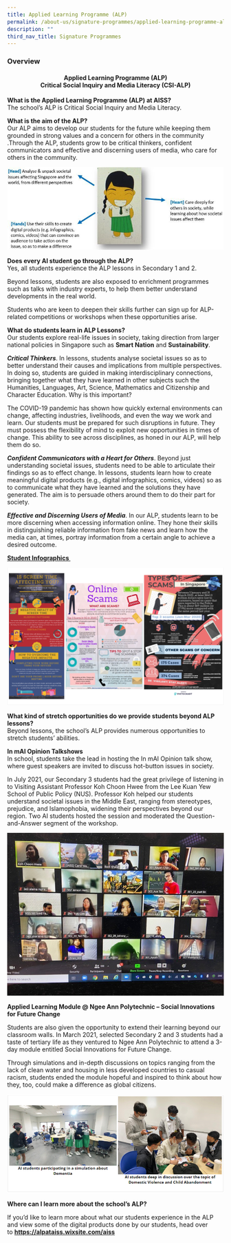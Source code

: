 ```yaml
---
title: Applied Learning Programme (ALP)
permalink: /about-us/signature-programmes/applied-learning-programme-alp/
description: ""
third_nav_title: Signature Programmes
---
```



<h3>Overview</h3>
<h4 style="text-align: center;"><strong>Applied Learning Programme (ALP)</strong><br><strong>Critical Social Inquiry and Media Literacy (CSI-ALP)</strong></h4>
<p style="text-align: left;"><strong>What is the Applied Learning Programme (ALP) at AISS?<br /></strong>The school&rsquo;s ALP is Critical Social Inquiry and Media Literacy.&nbsp;</h4>
<p><strong>What is the aim of the ALP?<br /></strong>Our ALP aims to develop our students for the future while keeping them grounded in strong values and a concern for others in the community .Through the ALP, students grow to be critical thinkers, confident communicators and effective and discerning users of media, who care for others in the community.</p>
<img src="/images/alp1.jpg">
<p><strong>Does every AI student go through the ALP?<br /></strong>Yes, all students experience the ALP lessons in Secondary 1 and 2.</p>
<p>Beyond lessons, students are also exposed to enrichment programmes such as talks with industry experts, to help them better understand developments in the real world.</p>
<p>Students who are keen to deepen their skills further can sign up for ALP-related competitions or workshops when these opportunities arise.&nbsp;</p>
<p><strong>What do students learn in ALP Lessons?&nbsp;<br /></strong>Our students explore real-life issues in society, taking direction from larger national policies in Singapore such as&nbsp;<strong>Smart Nation</strong>&nbsp;and&nbsp;<strong>Sustainability</strong>.</p>
<p><strong><em>Critical Thinkers</em></strong>. In lessons, students analyse societal issues so as to better understand their causes and implications from multiple perspectives. In doing so, students are guided in making interdisciplinary connections, bringing together what they have learned in other subjects such the Humanities, Languages, Art, Science, Mathematics and Citizenship and Character Education. Why is this important?</p>
<p>The COVID-19 pandemic has shown how quickly external environments can change, affecting industries, livelihoods, and even the way we work and learn. Our students must be prepared for such disruptions in future. They must possess the flexibility of mind to exploit new opportunities in times of change. This ability to see across disciplines, as honed in our ALP, will help them do so.</p>
<p><strong><em>Confident Communicators with a Heart for Others</em></strong>. Beyond just understanding societal issues, students need to be able to articulate their findings so as to effect change. In lessons, students learn how to create meaningful digital products (e.g., digital infographics, comics, videos) so as to communicate what they have learned and the solutions they have generated. The aim is to persuade others around them to do their part for society.</p>
<p><strong><em>Effective and Discerning Users of Media</em></strong>. In our ALP, students learn to be more discerning when accessing information online. They hone their skills in distinguishing reliable information from fake news and learn how the media can, at times, portray information from a certain angle to achieve a desired outcome.</p>
<p><strong><u>Student Infographics&nbsp;</u></strong></p>
<img src="/images/alp2.png">
<p><strong>What kind of stretch opportunities do we provide students beyond ALP lessons?&nbsp;<br /></strong>Beyond lessons, the school&rsquo;s ALP provides numerous opportunities to stretch students&rsquo; abilities.</p>
<p><strong>In mAI Opinion Talkshows<br /></strong>In school, students take the lead in hosting the In mAI Opinion talk show, where guest speakers are invited to discuss hot-button issues in society.</p>
<p>In July 2021, our Secondary 3 students had the great privilege of listening in to Visiting Assistant Professor Koh Choon Hwee from the Lee Kuan Yew School of Public Policy (NUS). Professor Koh helped our students understand societal issues in the Middle East, ranging from stereotypes, prejudice, and Islamophobia, widening their perspectives beyond our region. Two AI students hosted the session and moderated the Question-and-Answer segment of the workshop.&nbsp;</p>
<img src="/images/alp3.jpg">
<p><strong>Applied Learning Module @ Ngee Ann Polytechnic &ndash; Social Innovations for Future Change</strong></p>
<p>Students are also given the opportunity to extend their learning beyond our classroom walls. In March 2021, selected Secondary 2 and 3 students had a taste of tertiary life as they ventured to Ngee Ann Polytechnic to attend a 3-day module entitled Social Innovations for Future Change.</p>
<p>Through simulations and in-depth discussions on topics ranging from the lack of clean water and housing in less developed countries to casual racism, students ended the module hopeful and inspired to think about how they, too, could make a difference as global citizens.&nbsp;</p>
<img src="/images/alp4.png">
<p><strong>Where can I learn more about the school&rsquo;s ALP?&nbsp;</strong></p>
<p>If you&rsquo;d like to learn more about what our students experience in the ALP and view some of the digital products done by our students, head over to&nbsp;<strong><a href="https://alpataiss.wixsite.com/aiss" target="_blank" rel="noopener">https://alpataiss.wixsite.com/aiss</a></strong></p>
